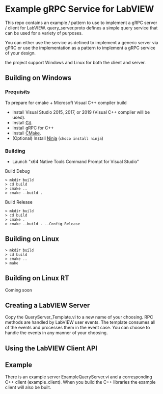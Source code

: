# Example gRPC Service for LabVIEW

This repo contains an example / pattern to use to implement a gRPC server / client for LabVIEW.
query_server.proto defines a simple query service that can be used for a variety of purposes.  

You can either use the service as defined to implement a generic server via gPRC or use the implementation
as a pattern to implement a gRPC service of your design.

the project support Windows and Linux for both the client and server.

## Building on Windows

### Prequisits
To prepare for cmake + Microsoft Visual C++ compiler build
- Install Visual Studio 2015, 2017, or 2019 (Visual C++ compiler will be used).
- Install [Git](https://git-scm.com/).
- Install gRPC for C++
- Install [CMake](https://cmake.org/download/).
- (Optional) Install [Ninja](https://ninja-build.org/) (`choco install ninja`)

### Building
- Launch "x64 Native Tools Command Prompt for Visual Studio"

Build Debug
```
> mkdir build
> cd build
> cmake ..
> cmake --build .
```

Build Release
```
> mkdir build
> cd build
> cmake .
> cmake --build . --Config Release
```

## Building on Linux
```
> mkdir build
> cd build
> cmake ..
> make
```

## Building on Linux RT

Coming soon

## Creating a LabVIEW Server

Copy the QueryServer_Template.vi to a new name of your choosing.  RPC methods are handled by LabVIEW user events.
The template consumes all of the events and processes them in the event case.  You can choose to handle the events in
any manner of your choosing.

## Using the LabVIEW Client API

## Example

There is an example server ExampleQueryServer.vi and a corresponding C++ client (example_client).
When you build the C++ libraries the example client will also be built.
